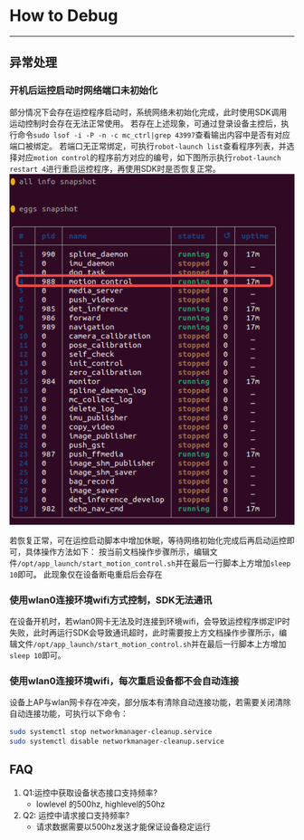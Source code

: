 # How to Debug

---

## 异常处理
### 开机后运控启动时网络端口未初始化
部分情况下会存在运控程序启动时，系统网络未初始化完成，此时使用SDK调用运动控制时会存在无法正常使用。
若存在上述现象，可通过登录设备主控后，执行命令`sudo lsof -i -P -n -c mc_ctrl|grep 43997`查看输出内容中是否有对应端口被绑定。
若端口无正常绑定，可执行`robot-launch list`查看程序列表，并选择对应`motion control`的程序前方对应的编号，如下图所示执行`robot-launch restart 4`进行重启运控程序，再使用SDK时是否恢复正常。
![图片](images/robot-launch-list.png)

若恢复正常，可在运控启动脚本中增加休眠，等待网络初始化完成后再启动运控即可，具体操作方法如下：
按当前文档操作步骤所示，编辑文件`/opt/app_launch/start_motion_control.sh`并在最后一行脚本上方增加`sleep 10`即可。
此现象仅在设备断电重启后会存在

### 使用wlan0连接环境wifi方式控制，SDK无法通讯
在设备开机时，若wlan0网卡无法及时连接到环境wifi，会导致运控程序绑定IP时失败，此时再运行SDK会导致通讯超时，此时需要按上方文档操作步骤所示，编辑文件`/opt/app_launch/start_motion_control.sh`并在最后一行脚本上方增加`sleep 10`即可。

### 使用wlan0连接环境wifi，每次重启设备都不会自动连接
设备上AP与wlan网卡存在冲突，部分版本有清除自动连接功能，若需要关闭清除自动连接功能，可执行以下命令：
```bash
sudo systemctl stop networkmanager-cleanup.service
sudo systemctl disable networkmanager-cleanup.service
```

## FAQ
1. Q1:运控中获取设备状态接口支持频率?
    - lowlevel 的500hz, highlevel的50hz
2. Q2: 运控中请求接口支持频率?
    - 请求数据需要以500hz发送才能保证设备稳定运行